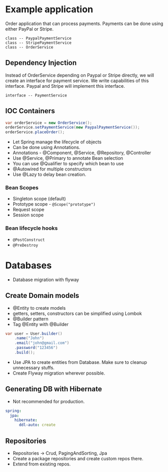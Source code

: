 # Example application
Order application that can process payments. Payments can be done using either PayPal or Stripe.
```
class -- PaypalPaymentService
class -- StripePaymentService
class -- OrderService
```

## Dependency Injection
Instead of OrderService depending on Paypal or Stripe directly, we will create an interface for payment service. We write capabilities of this interface. 
Paypal and Stripe will implement this interface. 
```
interface -- PaymentService
```
## IOC Containers
```java
var orderService = new OrderService();
orderService.setPaymentService(new PaypalPaymentService());
orderService.placeOrder();
```
- Let Spring manage the lifecycle of objects
- Can be done using Annotations. 
- Annotations - @Component, @Service, @Repository, @Controller
- Use @Service, @Primary to annotate Bean selection
- You can use @Qualifier to specify which bean to use
- @Autowired for multiple constructors
- Use @Lazy to delay bean creation.

### Bean Scopes
- Singleton scope (default)
- Prototype scope - `@Scope("prototype")`
- Request scope
- Session scope

### Bean lifecycle hooks
- `@PostConstruct`
- `@PreDestroy`

# Databases
- Database migration with flyway

## Create Domain models
- @Entity to create models
- getters, setters, constructors can be simplified using Lombok
- @Builder pattern
- Tag @Entity with @Builder
```java
var user = User.builder()
    .name("John")
    .email("john@gmail.com")
    .password("123456")
    .build();
```
- Use JPA to create entities from Database. Make sure to cleanup unnecessary stuffs.
- Create Flyway migration wherever possible.
## Generating DB with Hibernate
- Not recommended for production.
```yaml
spring:
  jpa:
    hibernate:
      ddl-auto: create
```
## Repositories
- Repositories -> Crud, PagingAndSorting, Jpa
- Create a package repositories and create custom repos there.
- Extend from existing repos.